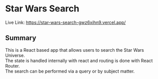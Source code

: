 # Star Wars Search  
Live Link: https://star-wars-search-gwz6xihn9.vercel.app/  
## Summary  
This is a React based app that allows users to search the Star Wars Universe.  
The state is handled internally with react and routing is done with React Router.  
The search can be performed via a query or by subject matter.
